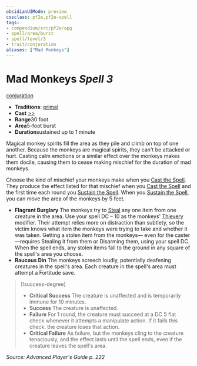 ```yaml
---
obsidianUIMode: preview
cssclass: pf2e,pf2e-spell
tags:
- compendium/src/pf2e/apg
- spell/area/burst
- spell/level/3
- trait/conjuration
aliases: ["Mad Monkeys"]
---
```

# Mad Monkeys *Spell 3*   
[conjuration](/rules/traits/conjuration.md)  

- **Traditions**: [primal](/rules/traits/primal.md)
- **Cast** [>>](/rules/core-rulebook/chapter-9-playing-the-game.md#Actions "Two-Action") 
- **Range**30 foot
- **Area**5-foot burst
- **Duration**sustained up to 1 minute

Magical monkey spirits fill the area as they pile and climb on top of one another. Because the monkeys are magical spirits, they can't be attacked or hurt. Casting calm emotions or a similar effect over the monkeys makes them docile, causing them to cease making mischief for the duration of mad monkeys.

Choose the kind of mischief your monkeys make when you [Cast the Spell](/rules/actions/cast-a-spell.md). They produce the effect listed for that mischief when you [Cast the Spell](/rules/actions/cast-a-spell.md) and the first time each round you [Sustain the Spell](/rules/actions/sustain-a-spell.md). When you [Sustain the Spell](/rules/actions/sustain-a-spell.md), you can move the area of the monkeys by 5 feet.

- **Flagrant Burglary** The monkeys try to [Steal](/rules/actions/steal.md) any one item from one creature in the area. Use your spell DC – 10 as the monkeys' [Thievery](/compendium/skills.md#Thievery) modifier. Their attempt relies more on distraction than subtlety, so the victim knows what item the monkeys were trying to take and whether it was taken. Getting a stolen item from the monkeys— even for the caster—requires Stealing it from them or Disarming them, using your spell DC. When the spell ends, any stolen items fall to the ground in any square of the spell's area you choose.
- **Raucous Din** The monkeys screech loudly, potentially deafening creatures in the spell's area. Each creature in the spell's area must attempt a Fortitude save.

> [!success-degree] 
> - **Critical Success** The creature is unaffected and is temporarily immune for 10 minutes.
> - **Success** The creature is unaffected.
> - **Failure** For 1 round, the creature must succeed at a DC 5 flat check whenever it attempts a manipulate action. If it fails this check, the creature loses that action.
> - **Critical Failure** As failure, but the monkeys cling to the creature tenaciously, and the effect lasts until the spell ends, even if the creature leaves the spell's area.

*Source: Advanced Player's Guide p. 222*
